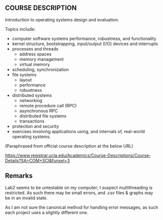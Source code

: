 ## COURSE DESCRIPTION
Introduction to operating systems design and evaluation.

Topics include:
* computer software systems performance, robustness, and functionality
* kernel structure, bootstrapping, input/output (I/O) devices and interrupts
* processes and threads
  * address spaces
  * memory management
  * virtual memory
* scheduling, synchronization
* file systems
  * layout
  * performance
  * robustness
* distributed systems
  * networking
  * remote procedure call (RPC)
  * asynchronous RPC
  * distributed file systems
  * transactions
* protection and security
* exercises involving applications using, and internals of, real-world operating systems.

(Paraphrased from official course description at the below URL)

https://www.registrar.ucla.edu/Academics/Course-Descriptions/Course-Details?SA=COM+SCI&funsel=3

## Remarks
Lab2 seems to be untestable on my computer; I suspect multithreading is restricted.
As such there may be small errors, and .csv files & graphs may be in an invalid state.

As I am not sure the canonical method for handling error messages, as such each project
uses a slightly different one.
